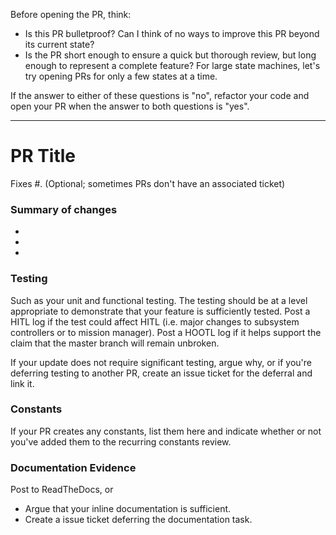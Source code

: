 Before opening the PR, think: 
- Is this PR bulletproof? Can I think of no ways to improve this PR beyond its current state?
- Is the PR short enough to ensure a quick but thorough review, but long enough to represent a complete feature? For large state machines, let's try opening PRs for only a few states at a time.

If the answer to either of these questions is "no", refactor your code and open your PR when the answer to both questions is "yes".

--------------------------

# PR Title

Fixes #. (Optional; sometimes PRs don't have an associated ticket)

### Summary of changes
- 
- 
- 

### Testing
Such as your unit and functional testing. The testing should be at a level appropriate to demonstrate that your feature is sufficiently tested.
Post a HITL log if the test could affect HITL (i.e. major changes to subsystem controllers or to mission manager).
Post a HOOTL log if it helps support the claim that the master branch will remain unbroken.

If your update does not require significant testing, argue why, or if you're deferring testing to another PR, create an issue ticket for the deferral and link it.

### Constants
If your PR creates any constants, list them here and indicate whether or not you've added them to the recurring constants review.

### Documentation Evidence
Post to ReadTheDocs, or
- Argue that your inline documentation is sufficient.
- Create a issue ticket deferring the documentation task.
